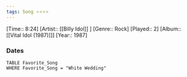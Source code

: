 ```yaml
---
tags: Song ⭐⭐⭐⭐ 
---
```

[Time:: 8:24]
[Artist:: [[Billy Idol]] ]
[Genre:: Rock]
[Played:: 2]
[Album:: [[Vital Idol (1987)]]]
[Year:: 1987]
### Dates
````dataview
TABLE Favorite_Song
WHERE Favorite_Song = "White Wedding"
````